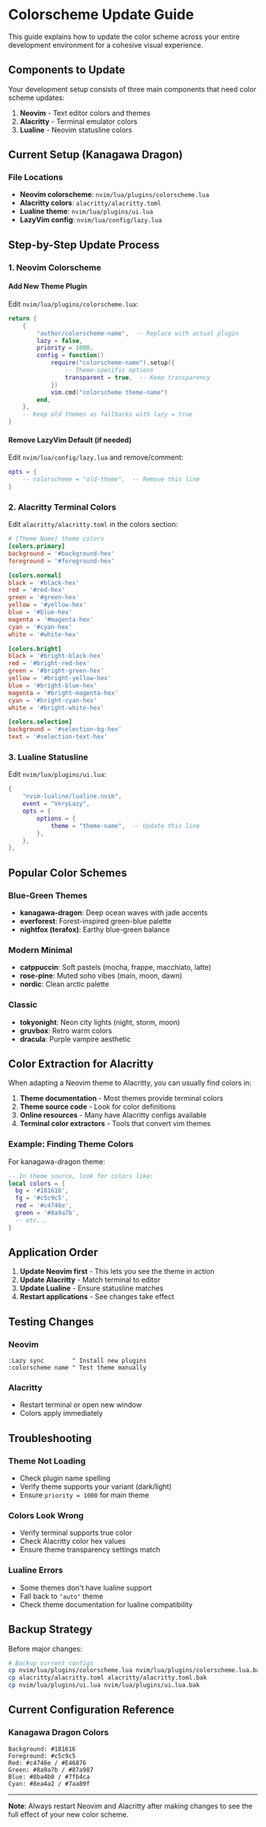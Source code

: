 # Colorscheme Update Guide

This guide explains how to update the color scheme across your entire development environment for a cohesive visual experience.

## Components to Update

Your development setup consists of three main components that need color scheme updates:

1. **Neovim** - Text editor colors and themes
2. **Alacritty** - Terminal emulator colors
3. **Lualine** - Neovim statusline colors

## Current Setup (Kanagawa Dragon)

### File Locations

- **Neovim colorscheme**: `nvim/lua/plugins/colorscheme.lua`
- **Alacritty colors**: `alacritty/alacritty.toml`
- **Lualine theme**: `nvim/lua/plugins/ui.lua`
- **LazyVim config**: `nvim/lua/config/lazy.lua`

## Step-by-Step Update Process

### 1. Neovim Colorscheme

#### Add New Theme Plugin
Edit `nvim/lua/plugins/colorscheme.lua`:

```lua
return {
	{
		"author/colorscheme-name",  -- Replace with actual plugin
		lazy = false,
		priority = 1000,
		config = function()
			require("colorscheme-name").setup({
				-- Theme-specific options
				transparent = true,  -- Keep transparency
			})
			vim.cmd("colorscheme theme-name")
		end,
	},
	-- Keep old themes as fallbacks with lazy = true
}
```

#### Remove LazyVim Default (if needed)
Edit `nvim/lua/config/lazy.lua` and remove/comment:
```lua
opts = {
	-- colorscheme = "old-theme",  -- Remove this line
}
```

### 2. Alacritty Terminal Colors

Edit `alacritty/alacritty.toml` in the colors section:

```toml
# [Theme Name] theme colors
[colors.primary]
background = '#background-hex'
foreground = '#foreground-hex'

[colors.normal]
black = '#black-hex'
red = '#red-hex'
green = '#green-hex'
yellow = '#yellow-hex'
blue = '#blue-hex'
magenta = '#magenta-hex'
cyan = '#cyan-hex'
white = '#white-hex'

[colors.bright]
black = '#bright-black-hex'
red = '#bright-red-hex'
green = '#bright-green-hex'
yellow = '#bright-yellow-hex'
blue = '#bright-blue-hex'
magenta = '#bright-magenta-hex'
cyan = '#bright-cyan-hex'
white = '#bright-white-hex'

[colors.selection]
background = '#selection-bg-hex'
text = '#selection-text-hex'
```

### 3. Lualine Statusline

Edit `nvim/lua/plugins/ui.lua`:

```lua
{
	"nvim-lualine/lualine.nvim",
	event = "VeryLazy",
	opts = {
		options = {
			theme = "theme-name",  -- Update this line
		},
	},
},
```

## Popular Color Schemes

### Blue-Green Themes
- **kanagawa-dragon**: Deep ocean waves with jade accents
- **everforest**: Forest-inspired green-blue palette
- **nightfox (terafox)**: Earthy blue-green balance

### Modern Minimal
- **catppuccin**: Soft pastels (mocha, frappe, macchiato, latte)
- **rose-pine**: Muted soho vibes (main, moon, dawn)
- **nordic**: Clean arctic palette

### Classic
- **tokyonight**: Neon city lights (night, storm, moon)
- **gruvbox**: Retro warm colors
- **dracula**: Purple vampire aesthetic

## Color Extraction for Alacritty

When adapting a Neovim theme to Alacritty, you can usually find colors in:

1. **Theme documentation** - Most themes provide terminal colors
2. **Theme source code** - Look for color definitions
3. **Online resources** - Many have Alacritty configs available
4. **Terminal color extractors** - Tools that convert vim themes

### Example: Finding Theme Colors

For kanagawa-dragon theme:
```lua
-- In theme source, look for colors like:
local colors = {
  bg = '#181616',
  fg = '#c5c9c5',
  red = '#c4746e',
  green = '#8a9a7b',
  -- etc...
}
```

## Application Order

1. **Update Neovim first** - This lets you see the theme in action
2. **Update Alacritty** - Match terminal to editor
3. **Update Lualine** - Ensure statusline matches
4. **Restart applications** - See changes take effect

## Testing Changes

### Neovim
```vim
:Lazy sync        " Install new plugins
:colorscheme name " Test theme manually
```

### Alacritty
- Restart terminal or open new window
- Colors apply immediately

## Troubleshooting

### Theme Not Loading
- Check plugin name spelling
- Verify theme supports your variant (dark/light)
- Ensure `priority = 1000` for main theme

### Colors Look Wrong
- Verify terminal supports true color
- Check Alacritty color hex values
- Ensure theme transparency settings match

### Lualine Errors
- Some themes don't have lualine support
- Fall back to `"auto"` theme
- Check theme documentation for lualine compatibility

## Backup Strategy

Before major changes:
```bash
# Backup current configs
cp nvim/lua/plugins/colorscheme.lua nvim/lua/plugins/colorscheme.lua.bak
cp alacritty/alacritty.toml alacritty/alacritty.toml.bak
cp nvim/lua/plugins/ui.lua nvim/lua/plugins/ui.lua.bak
```

## Current Configuration Reference

### Kanagawa Dragon Colors
```
Background: #181616
Foreground: #c5c9c5
Red: #c4746e / #E46876
Green: #8a9a7b / #87a987
Blue: #8ba4b0 / #7fb4ca
Cyan: #8ea4a2 / #7aa89f
```

---

**Note**: Always restart Neovim and Alacritty after making changes to see the full effect of your new color scheme.
